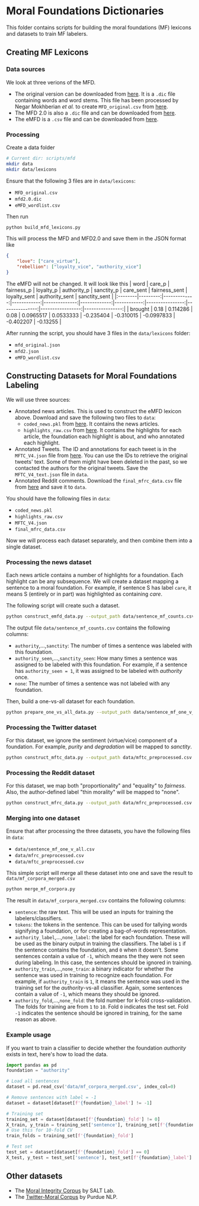 # Moral Foundations Dictionaries

This folder contains scripts for building the moral foundations (MF) lexicons and datasets to train MF labelers.

## Creating MF Lexicons

### Data sources
We look at three verions of the MFD.
- The original version can be downloaded from [here](https://moralfoundations.org/wp-content/uploads/files/downloads/moral%20foundations%20dictionary.dic). It is a `.dic` file containing words and word stems. This file has been processed by Negar Mokhberian *et al.* to create `MFD_original.csv` from [here](https://github.com/negar-mokhberian/Moral_Foundation_FrameAxis/blob/main/moral_foundation_dictionaries/MFD_original.csv).
- The MFD 2.0 is also a `.dic` file and can be downloaded from [here](https://osf.io/whjt2).
- The eMFD is a `.csv` file and can be downloaded from [here](https://osf.io/ufdcz).

### Processing

Create a data folder
```sh
# Current dir: scripts/mfd
mkdir data
mkdir data/lexicons
```

Ensure that the following 3 files are in `data/lexicons`:
- `MFD_original.csv`
- `mfd2.0.dic`
- `eMFD_wordlist.csv`

Then run
```sh
python build_mfd_lexicons.py
```

This will process the MFD and MFD2.0 and save them in the JSON format like
```json
{
    "love": ["care_virtue"],
    "rebellion": ["loyalty_vice", "authority_vice"]
}
```

The eMFD will not be changed. It will look like this
| word    |   care_p |   fairness_p |   loyalty_p |   authority_p |   sanctity_p |   care_sent |   fairness_sent |   loyalty_sent |   authority_sent |   sanctity_sent |
|:--------|---------:|-------------:|------------:|--------------:|-------------:|------------:|----------------:|---------------:|-----------------:|----------------:|
| brought |     0.18 |     0.114286 |        0.08 |     0.0965517 |    0.0533333 |   -0.235404 |       -0.310015 |     -0.0997833 |        -0.402207 |        -0.13255 |

After running the script, you should have 3 files in the `data/lexicons` folder:
- `mfd_original.json`
- `mfd2.json`
- `eMFD_wordlist.csv`


## Constructing Datasets for Moral Foundations Labeling

We will use three sources:
- Annotated news articles. This is used to construct the eMFD lexicon above. Download and save the following two files to `data`:
  - `coded_news.pkl` from [here](https://osf.io/5r96b). It contains the news articles.
  - `highlights_raw.csv` from [here](https://osf.io/52qfe). It contains the highlights for each article, the foundation each highlight is about, and who annotated each highlight.
- Annotated Tweets. The ID and annotations for each tweet is in the `MFTC_V4.json` file from [here](https://osf.io/k5n7y/). You can use the IDs to retrieve the original tweets' text. Some of them might have been deleted in the past, so we contacted the authors for the original tweets. Save the `MFTC_V4_text.json` file in `data`.
- Annotated Reddit comments. Download the `final_mfrc_data.csv` file from [here](https://huggingface.co/datasets/USC-MOLA-Lab/MFRC/resolve/main/final_mfrc_data.csv) and save it to `data`.

You should have the following files in `data`:
- `coded_news.pkl`
- `highlights_raw.csv`
- `MFTC_V4.json`
- `final_mfrc_data.csv`

Now we will process each dataset separately, and then combine them into a single dataset.

### Processing the news dataset

Each news article contains a number of highlights for a foundation. Each highlight can be any subsequence. We will create a dataset mapping a sentence to a moral foundation. For example, if sentence S has label `care`, it means S (entirely or in part) was highlighted as containing *care*.

The following script will create such a dataset.

```sh
python construct_emfd_data.py --output_path data/sentence_mf_counts.csv
```

The output file `data/sentence_mf_counts.csv` contains the following columns:
- `authority`,...,`sanctity`: The number of times a sentence was labeled with this foundation.
- `authority_seen`,...,`sanctity_seen`: How many times a sentence was assigned to be labeled with this foundation. For example, if a sentence has `authority_seen = 1`, it was assigned to be labeled with *authority* once.
- `none`: The number of times a sentence was not labeled with any foundation.

Then, build a one-vs-all dataset for each foundation.

```sh
python prepare_one_vs_all_data.py --output_path data/sentence_mf_one_v_all.csv
```

### Processing the Twitter dataset

For this dataset, we ignore the sentiment (virtue/vice) component of a foundation. For example, *purity* and *degradation* will be mapped to *sanctity*.

```sh
python construct_mftc_data.py --output_path data/mftc_preprocessed.csv
```

### Processing the Reddit dataset

For this dataset, we map both "proportionality" and "equality" to *fairness*. Also, the author-defined label "thin morality" will be mapped to "none".

```sh
python construct_mfrc_data.py --output_path data/mfrc_preprocessed.csv
```

### Merging into one dataset

Ensure that after processing the three datasets, you have the following files in `data`:
- `data/sentence_mf_one_v_all.csv`
- `data/mfrc_preprocessed.csv`
- `data/mftc_preprocessed.csv`

This simple script will merge all these dataset into one and save the result to `data/mf_corpora_merged.csv`

```sh
python merge_mf_corpora.py
```

The result in `data/mf_corpora_merged.csv` contains the following columns:
- `sentence`: the raw text. This will be used an inputs for training the labelers/classifiers.
- `tokens`: the tokens in the sentence. This can be used for tallying words signifying a foundation, or for creating a bag-of-words representation.
- `authority_label`,...,`none_label`: the label for each foundation. These will be used as the binary output in training the classifiers. The label is `1` if the sentence contains the foundation, and `0` when it doesn't. Some sentences contain a value of `-1`, which means the they were not seen during labeling. In this case, the sentences should be ignored in training.
- `authority_train`,...,`none_train`: a binary indicator for whether the sentence was used in training to recognize each foundation. For example, if `authority_train` is `1`, it means the sentence was used in the training set for the *authority*-vs-all classifier. Again, some sentences contain a value of `-1`, which means they should be ignored.
- `authority_fold`,...,`none_fold`: the fold number for k-fold cross-validation. The folds for training are from `1` to `10`. Fold `0` indicates the test set. Fold `-1` indicates the sentence should be ignored in training, for the same reason as above.

### Example usage

If you want to train a classifier to decide whether the foundation *authority* exists in text, here's how to load the data.

```python
import pandas as pd
foundation = "authority"

# Load all sentences
dataset = pd.read_csv('data/mf_corpora_merged.csv', index_col=0)

# Remove sentences with label = -1
dataset = dataset[dataset[f'{foundation}_label'] != -1]

# Training set
training_set = dataset[dataset[f'{foundation}_fold'] != 0]
X_train, y_train = training_set['sentence'], training_set[f'{foundation}_label']
# Use this for 10-fold CV
train_folds = training_set[f'{foundation}_fold']

# Test set
test_set = dataset[dataset[f'{foundation}_fold'] == 0]
X_test, y_test = test_set['sentence'], test_set[f'{foundation}_label']
```

## Other datasets

- The [Moral Integrity Corpus](https://github.com/SALT-NLP/mic) by SALT Lab.
- The [Twitter-Moral Corpus](https://github.com/kmjohnson/twitter-morals) by Purdue NLP.